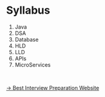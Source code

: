 # Syllabus

1. Java
2. DSA
3. Database
4. HLD
5. LLD
6. APIs
7. MicroServices

<br>

[ -> Best Interview Preparation Website](https://www.hellointerview.com/dashboard)
